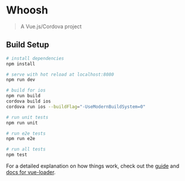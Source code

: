 # Whoosh

> A Vue.js/Cordova project

## Build Setup

``` bash
# install dependencies
npm install

# serve with hot reload at localhost:8080
npm run dev

# build for ios
npm run build
cordova build ios
cordova run ios --buildFlag="-UseModernBuildSystem=0"

# run unit tests
npm run unit

# run e2e tests
npm run e2e

# run all tests
npm test
```

For a detailed explanation on how things work, check out the [guide](http://vuejs-templates.github.io/webpack/) and [docs for vue-loader](http://vuejs.github.io/vue-loader).
